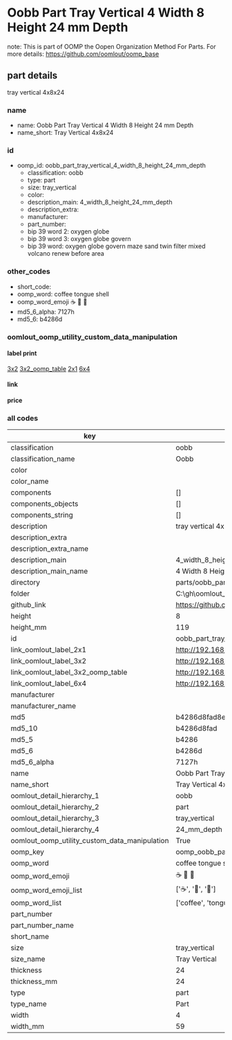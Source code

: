 # Oobb Part Tray Vertical 4 Width 8 Height 24 mm Depth  

note: This is part of OOMP the Oopen Organization Method For Parts. For more details: https://github.com/oomlout/oomp_base

##  part details
  



tray vertical 4x8x24



### name
* name: Oobb Part Tray Vertical 4 Width 8 Height 24 mm Depth
* name_short: Tray Vertical 4x8x24 
### id
* oomp_id: oobb_part_tray_vertical_4_width_8_height_24_mm_depth
  * classification: oobb
  * type: part
  * size: tray_vertical
  * color: 
  * description_main: 4_width_8_height_24_mm_depth
  * description_extra: 
  * manufacturer: 
  * part_number: 
  * bip 39 word 2: oxygen globe
  * bip 39 word 3: oxygen globe govern
  * bip 39 word: oxygen globe govern maze sand twin filter mixed volcano renew before area

### other_codes
* short_code: 
* oomp_word: coffee tongue shell
* oomp_word_emoji :coffee: :tongue: :shell:
* md5_6_alpha: 7127h
* md5_6: b4286d






### oomlout_oomp_utility_custom_data_manipulation
#### label print
[3x2](http://192.168.1.245:1112/?label=oomp%207127h)
[3x2_oomp_table](http://192.168.1.108:1112/?label=oomp%207127h)
[2x1](http://192.168.1.242:1112/?label=oomp%207127h)
[6x4](http://192.168.1.55:1112/?label=oomp%207127h)    

#### link

                              

#### price







### all codes 
| key | value |  
| --- | --- |  
| classification | oobb |  
| classification_name | Oobb |  
| color |  |  
| color_name |  |  
| components | [] |  
| components_objects | [] |  
| components_string | [] |  
| description | tray vertical 4x8x24 |  
| description_extra |  |  
| description_extra_name |  |  
| description_main | 4_width_8_height_24_mm_depth |  
| description_main_name | 4 Width 8 Height 24 mm Depth |  
| directory | parts/oobb_part_tray_vertical_4_width_8_height_24_mm_depth |  
| folder | C:\gh\oomlout_oobb_version_4_generated_parts\parts\oobb_part_tray_vertical_4_width_8_height_24_mm_depth |  
| github_link | https://github.com/oomlout/oomlout_oomp_part_src/tree/main/parts/oobb_part_tray_vertical_4_width_8_height_24_mm_depth |  
| height | 8 |  
| height_mm | 119 |  
| id | oobb_part_tray_vertical_4_width_8_height_24_mm_depth |  
| link_oomlout_label_2x1 | http://192.168.1.242:1112/?label=oomp%207127h |  
| link_oomlout_label_3x2 | http://192.168.1.245:1112/?label=oomp%207127h |  
| link_oomlout_label_3x2_oomp_table | http://192.168.1.108:1112/?label=oomp%207127h |  
| link_oomlout_label_6x4 | http://192.168.1.55:1112/?label=oomp%207127h |  
| manufacturer |  |  
| manufacturer_name |  |  
| md5 | b4286d8fad8e2acfaddf9898ca18d4f2 |  
| md5_10 | b4286d8fad |  
| md5_5 | b4286 |  
| md5_6 | b4286d |  
| md5_6_alpha | 7127h |  
| name | Oobb Part Tray Vertical 4 Width 8 Height 24 mm Depth |  
| name_short | Tray Vertical 4x8x24  |  
| oomlout_detail_hierarchy_1 | oobb |  
| oomlout_detail_hierarchy_2 | part |  
| oomlout_detail_hierarchy_3 | tray_vertical |  
| oomlout_detail_hierarchy_4 | 24_mm_depth |  
| oomlout_oomp_utility_custom_data_manipulation | True |  
| oomp_key | oomp_oobb_part_tray_vertical_4_width_8_height_24_mm_depth |  
| oomp_word | coffee tongue shell |  
| oomp_word_emoji | :coffee: :tongue: :shell: |  
| oomp_word_emoji_list | [':coffee:', ':tongue:', ':shell:'] |  
| oomp_word_list | ['coffee', 'tongue', 'shell'] |  
| part_number |  |  
| part_number_name |  |  
| short_name |  |  
| size | tray_vertical |  
| size_name | Tray Vertical |  
| thickness | 24 |  
| thickness_mm | 24 |  
| type | part |  
| type_name | Part |  
| width | 4 |  
| width_mm | 59 |  
